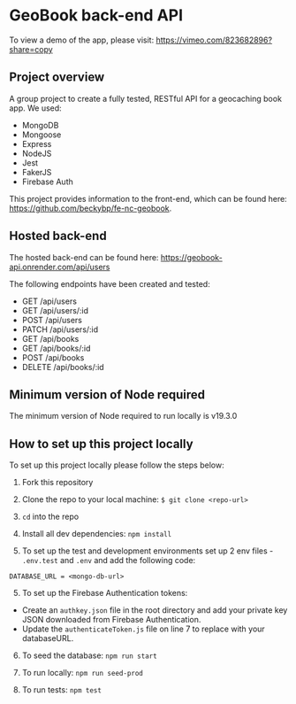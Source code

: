 # GeoBook back-end API

To view a demo of the app, please visit: https://vimeo.com/823682896?share=copy

## Project overview

A group project to create a fully tested, RESTful API for a geocaching book app. We used:
* MongoDB
* Mongoose
* Express
* NodeJS
* Jest
* FakerJS
* Firebase Auth

This project provides information to the front-end, which can be found here: https://github.com/beckybp/fe-nc-geobook.

## Hosted back-end

The hosted back-end can be found here: https://geobook-api.onrender.com/api/users

The following endpoints have been created and tested:
* GET /api/users
* GET /api/users/:id
* POST /api/users
* PATCH /api/users/:id
* GET /api/books
* GET /api/books/:id
* POST /api/books
* DELETE /api/books/:id

## Minimum version of Node required

The minimum version of Node required to run locally is v19.3.0

## How to set up this project locally

To set up this project locally please follow the steps below:

1. Fork this repository

2. Clone the repo to your local machine: `$ git clone <repo-url>`

3. `cd` into the repo

3. Install all dev dependencies: `npm install`

4. To set up the test and development environments set up 2 env files - `.env.test` and `.env` and add the following code:
```
DATABASE_URL = <mongo-db-url>
```

5. To set up the Firebase Authentication tokens: 
 * Create an `authkey.json` file in the root directory and add your private key JSON downloaded from Firebase Authentication. 
 * Update the `authenticateToken.js` file on line 7 to replace with your databaseURL.

6. To seed the database: `npm run start`

7. To run locally: `npm run seed-prod`

7. To run tests: `npm test`